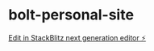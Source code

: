 # bolt-personal-site

[Edit in StackBlitz next generation editor ⚡️](https://stackblitz.com/~/github.com/chinguyen168/bolt-personal-site)